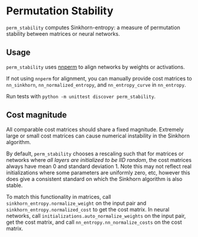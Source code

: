 # Permutation Stability

`perm_stability` computes Sinkhorn-entropy: a measure of permutation stability between matrices or neural networks.


## Usage

`perm_stability` uses [nnperm](https://github.com/devinkwok/nnperm/) to align networks by weights or activations.

If not using `nnperm` for alignment, you can manually provide cost matrices to
 `nn_sinkhorn`, `nn_normalized_entropy`, and `nn_entropy_curve` in `nn_entropy`.

Run tests with `python -m unittest discover perm_stability`.


## Cost magnitude

All comparable cost matrices should share a fixed magnitude.
Extremely large or small cost matrices can cause numerical instability in the Sinkhorn algorithm.

By default, `perm_stability` chooses a rescaling such that for matrices or networks
where *all layers are initialized to be IID random*,
the cost matrices always have mean 0 and standard deviation 1.
Note this may not reflect real initializations where some parameters are uniformly zero, etc,
however this does give a consistent standard on which the Sinkhorn algorithm is also stable.

To match this functionality in matrices, call `sinkhorn_entropy.normalize_weight`
on the input pair and `sinkhorn_entropy.normalized_cost` to get the cost matrix.
In neural networks, call `initializations.auto_normalize_weights` on the input pair, get the cost matrix,
and call `nn_entropy.nn_normalize_costs` on the cost matrix.
